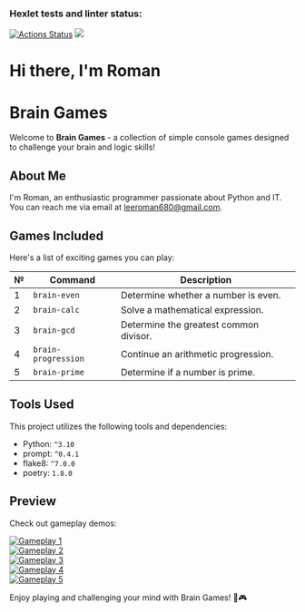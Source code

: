 ### Hexlet tests and linter status:
[![Actions Status](https://github.com/NRomanLee/python-project-49/actions/workflows/hexlet-check.yml/badge.svg)](https://github.com/NRomanLee/python-project-49/actions)
<a href="https://codeclimate.com/github/NRomanLee/python-project-49/maintainability"><img src="https://api.codeclimate.com/v1/badges/78c0a76e4cc7c9dd7f3a/maintainability" /></a>
# Hi there, I'm Roman

# Brain Games

Welcome to **Brain Games** - a collection of simple console games designed to challenge your brain and logic skills!

## About Me
I'm Roman, an enthusiastic programmer passionate about Python and IT. You can reach me via email at [leeroman680@gmail.com](mailto:leeroman680@gmail.com).

## Games Included

Here's a list of exciting games you can play:

| №   | Command           | Description                           |
|-----|-------------------|---------------------------------------|
| 1   | `brain-even`      | Determine whether a number is even.   |
| 2   | `brain-calc`      | Solve a mathematical expression.       |
| 3   | `brain-gcd`       | Determine the greatest common divisor.|
| 4   | `brain-progression`| Continue an arithmetic progression.   |
| 5   | `brain-prime`     | Determine if a number is prime.       |

## Tools Used

This project utilizes the following tools and dependencies:

- Python: `^3.10`
- prompt: `^0.4.1`
- flake8: `^7.0.0`
- poetry: `1.8.0`

## Preview

Check out gameplay demos:

[![Gameplay 1](https://asciinema.org/a/icsI0YfvfYctlJ6m59m2geJv6.svg)](https://asciinema.org/a/icsI0YfvfYctlJ6m59m2geJv6)  
[![Gameplay 2](https://asciinema.org/a/jbbKzjUnxy1ckadUjGkDNFI2J.svg)](https://asciinema.org/a/jbbKzjUnxy1ckadUjGkDNFI2J)  
[![Gameplay 3](https://asciinema.org/a/6NtVLJx6JCpXRd2uiEfsxXhO7.svg)](https://asciinema.org/a/6NtVLJx6JCpXRd2uiEfsxXhO7)  
[![Gameplay 4](https://asciinema.org/a/sgh2NJ7rqNRVrBhp9IRgvQl55.svg)](https://asciinema.org/a/sgh2NJ7rqNRVrBhp9IRgvQl55)  
[![Gameplay 5](https://asciinema.org/a/k1Z9jjK6M4PDimgqYeDgpYJua.svg)](https://asciinema.org/a/k1Z9jjK6M4PDimgqYeDgpYJua)

Enjoy playing and challenging your mind with Brain Games! 🧠🎮



